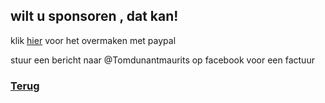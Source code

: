 ## wilt u sponsoren , dat kan!

klik [hier](https://www.paypal.me/teamh2go) voor het overmaken met paypal

stuur een bericht naar @Tomdunantmaurits op facebook voor een factuur

### [Terug](http://www.team-h2go.nl)
